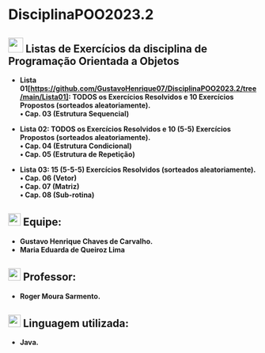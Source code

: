 # DisciplinaPOO2023.2

## <img src="https://media.giphy.com/media/gjrOAylhpZm3dLnO5J/giphy.gif" width="30"><b> Listas de Exercícios da disciplina de Programação Orientada a Objetos

- Lista 01[https://github.com/GustavoHenrique07/DisciplinaPOO2023.2/tree/main/Lista01]: TODOS os Exercícios Resolvidos e 10 Exercícios Propostos (sorteados aleatoriamente). <br>
 • Cap. 03 (Estrutura Sequencial)

- Lista 02: TODOS os Exercícios Resolvidos  e 10 (5-5) Exercícios Propostos (sorteados aleatoriamente).<br>
   • Cap. 04 (Estrutura Condicional) <br>
   • Cap. 05 (Estrutura de Repetição) <br>

- Lista 03: 15 (5-5-5) Exercícios Resolvidos (sorteados aleatoriamente).<br>
   • Cap. 06 (Vetor) <br>
   • Cap. 07 (Matriz) <br>
   • Cap. 08 (Sub-rotina)<br>

##  <img src="https://media.giphy.com/media/iY8CRBdQXODJSCERIr/giphy.gif" width="25"><b> Equipe:
- Gustavo Henrique Chaves de Carvalho.
- Maria Eduarda de Queiroz Lima

##  <img src="https://media.giphy.com/media/iY8CRBdQXODJSCERIr/giphy.gif" width="25"><b> Professor:
- Roger Moura Sarmento.

##  <img src="https://media.giphy.com/media/iY8CRBdQXODJSCERIr/giphy.gif" width="25"><b> Linguagem utilizada:
- Java.
